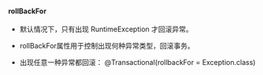 #### rollBackFor

* 默认情况下，只有出现 RuntimeException 才回滚异常。

* rollBackFor属性用于控制出现何种异常类型，回滚事务。

* 出现任意一种异常都回滚： @Transactional(rollbackFor = Exception.class)
